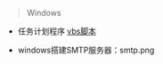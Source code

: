> Windows

- 任务计划程序 [vbs脚本](https://github.com/colindcli/CodeGit/blob/master/Windows/Task.vbs)

- windows搭建SMTP服务器：smtp.png